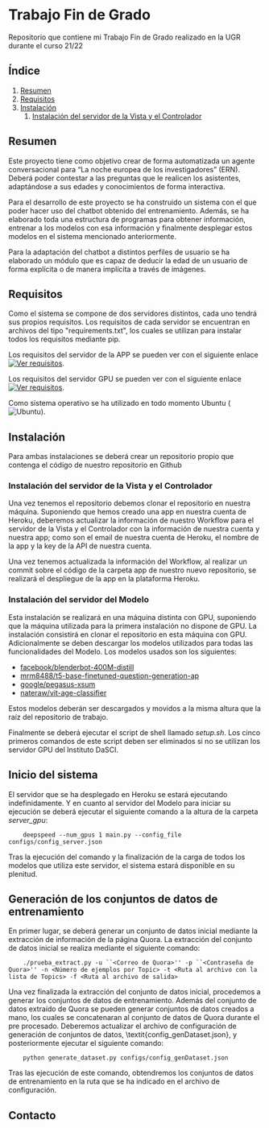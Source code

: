 # Trabajo Fin de Grado

Repositorio que contiene mi Trabajo Fin de Grado realizado en la UGR durante el curso 21/22

## Índice

1. [Resumen](#resumen)
1. [Requisitos](#requisitos)
1. [Instalación](#instalación)
	1. [Instalación del servidor de la Vista y el Controlador](#instalación-del-servidor-de-la-vista-y-el-controlador)

## Resumen

Este proyecto tiene como objetivo crear de forma automatizada un agente conversacional para “La noche europea de los investigadores” (ERN). Deberá poder contestar a las preguntas que le realicen los asistentes, adaptándose a sus edades y conocimientos de forma interactiva.

Para el desarrollo de este proyecto se ha construido un sistema con el que poder hacer uso del chatbot obtenido del entrenamiento. Además, se ha elaborado toda una estructura de programas para obtener información, entrenar a los modelos con esa información y finalmente desplegar estos modelos en el sistema mencionado anteriormente.

Para la adaptación del chatbot a distintos perfiles de usuario se ha elaborado un módulo que es capaz de deducir la edad de un usuario de forma explícita o de manera implícita a través de imágenes.

## Requisitos

Como el sistema se compone de dos servidores distintos, cada uno tendrá sus propios requisitos. Los requisitos de cada servidor se encuentran en archivos del tipo "requirements.txt", los cuales se utilizan para instalar todos los requisitos mediante pip.

Los requisitos del servidor de la APP se pueden ver con el siguiente enlace [![Ver requisitos](https://img.shields.io/badge/Ver-Requisitos%20APP-inactive.svg)](https://github.com/Mario-Carmona/SARA_Chatbot/blob/main/app/requirements.txt).

Los requisitos del servidor GPU se pueden ver con el siguiente enlace [![Ver requisitos](https://img.shields.io/badge/Ver-Requisitos%20Server%20GPU-inactive.svg)](https://github.com/Mario-Carmona/SARA_Chatbot/blob/main/server_gpu/requirements.txt).

Como sistema operativo se ha utilizado en todo momento Ubuntu (![Ubuntu](https://img.shields.io/badge/Ubuntu-v20.04.3-orange.svg)).


## Instalación

Para ambas instalaciones se deberá crear un repositorio propio que contenga el código de nuestro repositorio en Github

### Instalación del servidor de la Vista y el Controlador

Una vez tenemos el repositorio debemos clonar el repositorio en nuestra máquina. Suponiendo que hemos creado una app en nuestra cuenta de Heroku, deberemos actualizar la información de nuestro Workflow para el servidor de la Vista y el Controlador con la información de nuestra cuenta y nuestra app; como son el email de nuestra cuenta de Heroku, el nombre de la app y la key de la API de nuestra cuenta.

Una vez tenemos actualizada la información del Workflow, al realizar un commit sobre el código de la carpeta app de nuestro nuevo repositorio, se realizará el despliegue de la app en la plataforma Heroku.

### Instalación del servidor del Modelo

Esta instalación se realizará en una máquina distinta con GPU, suponiendo que la máquina utilizada para la primera instalación no dispone de GPU. La instalación consistirá en clonar el repositorio en esta máquina con GPU. Adicionalmente se deben descargar los modelos utilizados para todas las funcionalidades del Modelo. Los modelos usados son los siguientes:

- [facebook/blenderbot-400M-distill](https://huggingface.co/facebook/blenderbot-400M-distill/tree/main)
- [mrm8488/t5-base-finetuned-question-generation-ap](https://huggingface.co/mrm8488/t5-base-finetuned-question-generation-ap/tree/main)
- [google/pegasus-xsum](https://huggingface.co/google/pegasus-xsum/tree/main)
- [nateraw/vit-age-classifier](https://huggingface.co/nateraw/vit-age-classifier/tree/main)

Estos modelos deberán ser descargados y movidos a la misma altura que la raíz del repositorio de trabajo.

Finalmente se deberá ejecutar el script de shell llamado _setup.sh_. Los cinco primeros comandos de este script deben ser eliminados si no se utilizan los servidor GPU del Instituto DaSCI.

## Inicio del sistema

El servidor que se ha desplegado en Heroku se estará ejecutando indefinidamente. Y en cuanto al servidor del Modelo para iniciar su ejecución se deberá ejecutar el siguiente comando a la altura de la carpeta _server\_gpu_:

~~~
    deepspeed --num_gpus 1 main.py --config_file configs/config_server.json
~~~

Tras la ejecución del comando y la finalización de la carga de todos los modelos que utiliza este servidor, el sistema estará disponible en su plenitud.

## Generación de los conjuntos de datos de entrenamiento

En primer lugar, se deberá generar un conjunto de datos inicial mediante la extracción de información de la página Quora. La extracción del conjunto de datos inicial se realiza mediante el siguiente comando:

~~~
    ./prueba_extract.py -u ``<Correo de Quora>'' -p ``<Contraseña de Quora>'' -n <Número de ejemplos por Topic> -t <Ruta al archivo con la lista de Topics> -f <Ruta al archivo de salida>
~~~

Una vez finalizada la extracción del conjunto de datos inicial, procedemos a generar los conjuntos de datos de entrenamiento. Además del conjunto de datos extraído de Quora se pueden generar conjuntos de datos creados a mano, los cuales se concatenaran al conjunto de datos de Quora durante el pre procesado. Deberemos actualizar el archivo de configuración de generación de conjuntos de datos, \textit{config\_genDataset.json}, y posteriormente ejecutar el siguiente comando:

~~~
    python generate_dataset.py configs/config_genDataset.json
~~~

Tras las ejecución de este comando, obtendremos los conjuntos de datos de entrenamiento en la ruta que se ha indicado en el archivo de configuración.
































## Contacto









